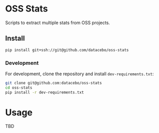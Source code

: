 # OSS Stats

Scripts to extract multiple stats from OSS projects.

## Install

```bash
pip install git+ssh://git@github.com/datacebo/oss-stats
```

### Development

For development, clone the repository and install `dev-requirements.txt`:

```bash
git clone git@github.com:datacebo/oss-stats
cd oss-stats
pip install -r dev-requirements.txt
```

# Usage

TBD
